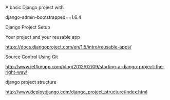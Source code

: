 A basic Django project with 

django-admin-bootstrapped==1.6.4


Django Project Setup

Your project and your reusable app

https://docs.djangoproject.com/en/1.5/intro/reusable-apps/

Source Control Using Git

http://www.jeffknupp.com/blog/2012/02/09/starting-a-django-project-the-right-way/

django project structure

http://www.deploydjango.com/django_project_structure/index.html
